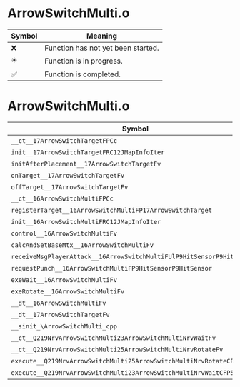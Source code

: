 # ArrowSwitchMulti.o
| Symbol | Meaning 
| ------------- | ------------- 
| :x: | Function has not yet been started. 
| :eight_pointed_black_star: | Function is in progress. 
| :white_check_mark: | Function is completed. 


# ArrowSwitchMulti.o
| Symbol | Decompiled? |
| ------------- | ------------- |
| `__ct__17ArrowSwitchTargetFPCc` | :white_check_mark: |
| `init__17ArrowSwitchTargetFRC12JMapInfoIter` | :white_check_mark: |
| `initAfterPlacement__17ArrowSwitchTargetFv` | :white_check_mark: |
| `onTarget__17ArrowSwitchTargetFv` | :white_check_mark: |
| `offTarget__17ArrowSwitchTargetFv` | :white_check_mark: |
| `__ct__16ArrowSwitchMultiFPCc` | :white_check_mark: |
| `registerTarget__16ArrowSwitchMultiFP17ArrowSwitchTarget` | :white_check_mark: |
| `init__16ArrowSwitchMultiFRC12JMapInfoIter` | :white_check_mark: |
| `control__16ArrowSwitchMultiFv` | :white_check_mark: |
| `calcAndSetBaseMtx__16ArrowSwitchMultiFv` | :white_check_mark: |
| `receiveMsgPlayerAttack__16ArrowSwitchMultiFUlP9HitSensorP9HitSensor` | :white_check_mark: |
| `requestPunch__16ArrowSwitchMultiFP9HitSensorP9HitSensor` | :white_check_mark: |
| `exeWait__16ArrowSwitchMultiFv` | :white_check_mark: |
| `exeRotate__16ArrowSwitchMultiFv` | :x: |
| `__dt__16ArrowSwitchMultiFv` | :white_check_mark: |
| `__dt__17ArrowSwitchTargetFv` | :white_check_mark: |
| `__sinit_\ArrowSwitchMulti_cpp` | :white_check_mark: |
| `__ct__Q219NrvArrowSwitchMulti23ArrowSwitchMultiNrvWaitFv` | :white_check_mark: |
| `__ct__Q219NrvArrowSwitchMulti25ArrowSwitchMultiNrvRotateFv` | :white_check_mark: |
| `execute__Q219NrvArrowSwitchMulti25ArrowSwitchMultiNrvRotateCFP5Spine` | :white_check_mark: |
| `execute__Q219NrvArrowSwitchMulti23ArrowSwitchMultiNrvWaitCFP5Spine` | :white_check_mark: |
